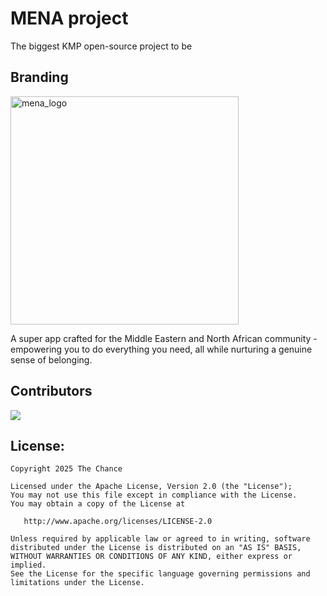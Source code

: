 # MENA project
The biggest KMP open-source project to be

## Branding

<img width="365" height="365" alt="mena_logo" src="https://github.com/user-attachments/assets/72cb47fb-27a1-45ab-971b-bfef705abded" />

A super app crafted for the Middle Eastern and North African community - empowering you to do everything you need, all while nurturing a genuine sense of belonging.

## Contributors

<a href="https://github.com/TheChance101/MENA-mobile/graphs/contributors">
  <img src="https://contrib.rocks/image?repo=TheChance101/MENA-mobile"/>
</a>

## License:

    Copyright 2025 The Chance

    Licensed under the Apache License, Version 2.0 (the "License");
    You may not use this file except in compliance with the License.
    You may obtain a copy of the License at

       http://www.apache.org/licenses/LICENSE-2.0

    Unless required by applicable law or agreed to in writing, software
    distributed under the License is distributed on an "AS IS" BASIS,
    WITHOUT WARRANTIES OR CONDITIONS OF ANY KIND, either express or implied.
    See the License for the specific language governing permissions and
    limitations under the License.
